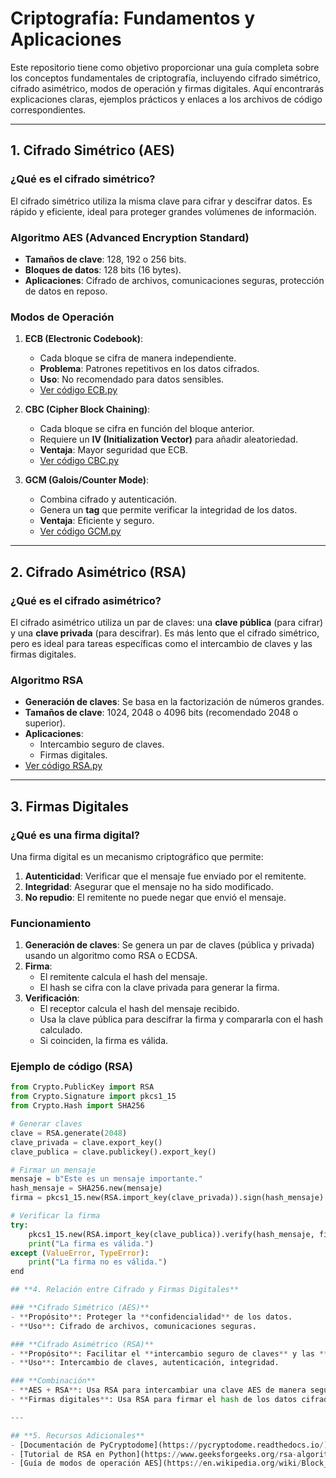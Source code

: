 # Criptografía: Fundamentos y Aplicaciones

Este repositorio tiene como objetivo proporcionar una guía completa sobre los conceptos fundamentales de criptografía, incluyendo cifrado simétrico, cifrado asimétrico, modos de operación y firmas digitales. Aquí encontrarás explicaciones claras, ejemplos prácticos y enlaces a los archivos de código correspondientes.

---

## **1. Cifrado Simétrico (AES)**

### **¿Qué es el cifrado simétrico?**

El cifrado simétrico utiliza la misma clave para cifrar y descifrar datos. Es rápido y eficiente, ideal para proteger grandes volúmenes de información.

### **Algoritmo AES (Advanced Encryption Standard)**

- **Tamaños de clave**: 128, 192 o 256 bits.
- **Bloques de datos**: 128 bits (16 bytes).
- **Aplicaciones**: Cifrado de archivos, comunicaciones seguras, protección de datos en reposo.

### **Modos de Operación**

1. **ECB (Electronic Codebook)**:
   - Cada bloque se cifra de manera independiente.
   - **Problema**: Patrones repetitivos en los datos cifrados.
   - **Uso**: No recomendado para datos sensibles.
   - [Ver código ECB.py](./Symmetric/ECB.py)

2. **CBC (Cipher Block Chaining)**:
   - Cada bloque se cifra en función del bloque anterior.
   - Requiere un **IV (Initialization Vector)** para añadir aleatoriedad.
   - **Ventaja**: Mayor seguridad que ECB.
   - [Ver código CBC.py](./Symmetric/CBC.py)

3. **GCM (Galois/Counter Mode)**:
   - Combina cifrado y autenticación.
   - Genera un **tag** que permite verificar la integridad de los datos.
   - **Ventaja**: Eficiente y seguro.
   - [Ver código GCM.py](./Symmetric/GCM.py)

---

## **2. Cifrado Asimétrico (RSA)**

### **¿Qué es el cifrado asimétrico?**

El cifrado asimétrico utiliza un par de claves: una **clave pública** (para cifrar) y una **clave privada** (para descifrar). Es más lento que el cifrado simétrico, pero es ideal para tareas específicas como el intercambio de claves y las firmas digitales.

### **Algoritmo RSA**

- **Generación de claves**: Se basa en la factorización de números grandes.
- **Tamaños de clave**: 1024, 2048 o 4096 bits (recomendado 2048 o superior).
- **Aplicaciones**:
  - Intercambio seguro de claves.
  - Firmas digitales.
- [Ver código RSA.py](./Asymmetric/RSA.py)

---

## **3. Firmas Digitales**

### **¿Qué es una firma digital?**

Una firma digital es un mecanismo criptográfico que permite:

1. **Autenticidad**: Verificar que el mensaje fue enviado por el remitente.
2. **Integridad**: Asegurar que el mensaje no ha sido modificado.
3. **No repudio**: El remitente no puede negar que envió el mensaje.

### **Funcionamiento**

1. **Generación de claves**: Se genera un par de claves (pública y privada) usando un algoritmo como RSA o ECDSA.
2. **Firma**:
   - El remitente calcula el hash del mensaje.
   - El hash se cifra con la clave privada para generar la firma.
3. **Verificación**:
   - El receptor calcula el hash del mensaje recibido.
   - Usa la clave pública para descifrar la firma y compararla con el hash calculado.
   - Si coinciden, la firma es válida.

### **Ejemplo de código (RSA)**

```python
from Crypto.PublicKey import RSA
from Crypto.Signature import pkcs1_15
from Crypto.Hash import SHA256

# Generar claves
clave = RSA.generate(2048)
clave_privada = clave.export_key()
clave_publica = clave.publickey().export_key()

# Firmar un mensaje
mensaje = b"Este es un mensaje importante."
hash_mensaje = SHA256.new(mensaje)
firma = pkcs1_15.new(RSA.import_key(clave_privada)).sign(hash_mensaje)

# Verificar la firma
try:
    pkcs1_15.new(RSA.import_key(clave_publica)).verify(hash_mensaje, firma)
    print("La firma es válida.")
except (ValueError, TypeError):
    print("La firma no es válida.")
end

## **4. Relación entre Cifrado y Firmas Digitales**

### **Cifrado Simétrico (AES)**
- **Propósito**: Proteger la **confidencialidad** de los datos.
- **Uso**: Cifrado de archivos, comunicaciones seguras.

### **Cifrado Asimétrico (RSA)**
- **Propósito**: Facilitar el **intercambio seguro de claves** y las **firmas digitales**.
- **Uso**: Intercambio de claves, autenticación, integridad.

### **Combinación**
- **AES + RSA**: Usa RSA para intercambiar una clave AES de manera segura, y luego usa AES para cifrar los datos.
- **Firmas digitales**: Usa RSA para firmar el hash de los datos cifrados con AES.

---

## **5. Recursos Adicionales**
- [Documentación de PyCryptodome](https://pycryptodome.readthedocs.io/): Para profundizar en las funciones de criptografía.
- [Tutorial de RSA en Python](https://www.geeksforgeeks.org/rsa-algorithm-cryptography/): Para entender mejor el algoritmo RSA.
- [Guía de modos de operación AES](https://en.wikipedia.org/wiki/Block_cipher_mode_of_operation): Explicación detallada de CBC, GCM y otros modos.

